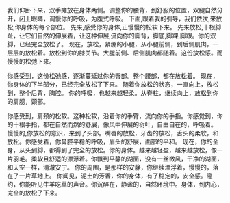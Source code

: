 我们仰卧下来，双手瘫放在身体两侧。调整你的腰背，到舒服的位置，双腿自然分开，闭上眼睛，调慢你的呼吸，为腹式呼吸。
下面,跟着我的引导，我们依次,来放松,你身体的每个部位。
先来,感受你的身体,正慢慢的松软下来。
先来放松,十根脚趾，让它们自然的伸展着，让这种伸展,流向你的脚背，脚底,脚踝,脚跟。你的双脚，已经完全放松了。
现在，放松，紧绷的小腿，从小腿前侧，到后侧肌肉，一层层的放松着。放松到你的膝关节。大腿前侧、后侧肌肉都随着。这份放松感。而慢慢的松弛下来。

你感受到，这份松弛感，逐渐蔓延过你的臀部。整个腰部，都在放松着。
现在，你身体的下半部分，已经完全放松了下来。
随着你放松的状态，一直向上，放松到，整个后背，胸腔。
你的呼吸，也越来越轻柔。从脊柱，继续向上，放松到你的肩膀，颈部。

你感受到，肩颈的松软。这种松软，沿着你的手臂，流向你的手指。你感觉到，你的十根手指，都在自然而然的舒展，像风中伸展的树叶，自由自在的，呼吸着。
  慢慢的,你放松的意识，来到了头部。嘴唇的放松，牙齿的放松，舌头的柔软，和放松。你感受着，你鼻腔平稳的呼吸，眉头的舒展，面部的平和。
现在，你的全身，从头到脚，都得到了完全的放松。你的身体。越来越轻盈，越来越放松，像一片羽毛。柔软且舒适的漂浮着。你飘到平静的湖面，没有一丝微风，干净的湖面，和天空一样，清澈安宁。
你的周围，是那样的安静，你继续漂浮着，慢慢的，落在了一片草地上。
你闻见，泥土的芳香，你的身体，有了稳定的，安全感。隐约，你能听见牛羊吃草的声音。你沉醉在，静谧的，自然环境中。身体，到内心，完全的放松了下来。
